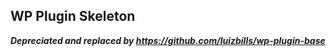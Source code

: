 ## WP Plugin Skeleton

_**Depreciated and replaced by https://github.com/luizbills/wp-plugin-base**_

